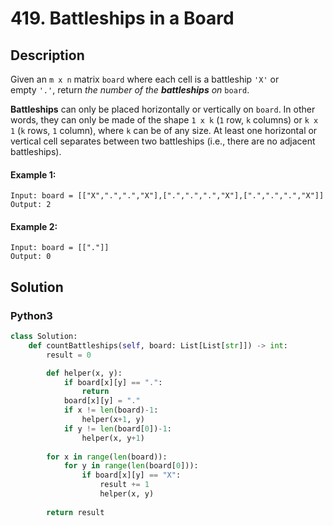 # 419. Battleships in a Board


## Description
Given an `m x n` matrix `board` where each cell is a battleship `'X'` or empty `'.'`, return *the number of the **battleships** on* `board`.

**Battleships** can only be placed horizontally or vertically on `board`. In other words, they can only be made of the shape `1 x k` (`1` row, `k` columns) or `k x 1` (`k` rows, `1` column), where `k` can be of any size. At least one horizontal or vertical cell separates between two battleships (i.e., there are no adjacent battleships).

#### Example 1:
```
Input: board = [["X",".",".","X"],[".",".",".","X"],[".",".",".","X"]]
Output: 2
```

#### Example 2:
```
Input: board = [["."]]
Output: 0
```


## Solution

### Python3
```python
class Solution:
    def countBattleships(self, board: List[List[str]]) -> int:
        result = 0

        def helper(x, y):
            if board[x][y] == ".": 
                return
            board[x][y] = "."
            if x != len(board)-1:
                helper(x+1, y)
            if y != len(board[0])-1:
                helper(x, y+1)
        
        for x in range(len(board)):
            for y in range(len(board[0])):
                if board[x][y] == "X":
                    result += 1
                    helper(x, y)
        
        return result
```
